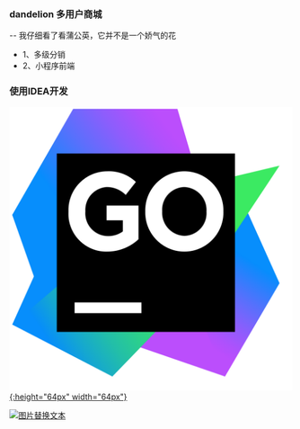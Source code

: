 ### dandelion 多用户商城
-- 我仔细看了看蒲公英，它并不是一个娇气的花
* 1、多级分销
* 2、小程序前端


### 使用IDEA开发
[![使用IDEA开发](https://raw.githubusercontent.com/nbvghost/dandelion/master/icon-goland.png "使用IDEA开发"){:height="64px" width="64px"}](https://www.jetbrains.com/?from=dandelion)

<a href=""><img src="http://p1-ks3.532106.com/33f925f1f92649678221088fdfb531a1.jpg" alt="图片替换文本" width="100" height="30" align="bottom" /></a>
